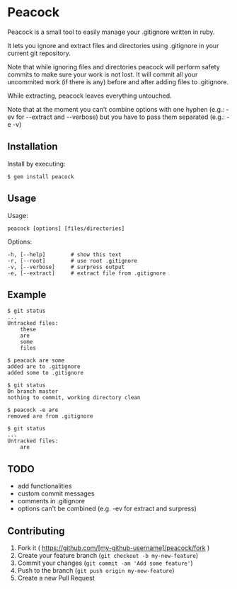 # Peacock

Peacock is a small tool to easily manage your .gitignore written in ruby.

It lets you ignore and extract files and directories using .gitignore in your current git repository.

Note that while ignoring files and directories peacock will perform safety commits to make sure your work is not lost. It will commit all your uncommited work (if there is any) before and after adding files to .gitignore.

While extracting, peacock leaves everything untouched.

Note that at the moment you can't combine options with one hyphen (e.g.: -ev for --extract and --verbose) but you have to pass them separated (e.g.: -e -v)

## Installation

Install by executing:

    $ gem install peacock

## Usage

Usage:

    peacock [options] [files/directories]
  
Options:

    -h, [--help]        # show this text
    -r, [--root]        # use root .gitignore
    -v, [--verbose]     # surpress output
    -e, [--extract]     # extract file from .gitignore

## Example

    $ git status
    ...
    Untracked files:
	    these
	    are
	    some
	    files
    
    $ peacock are some
    added are to .gitignore
    added some to .gitignore
    
    $ git status
    On branch master
    nothing to commit, working directory clean
    
    $ peacock -e are
    removed are from .gitignore
    
    $ git status
    ...
    Untracked files:
	    are

    
## TODO

- add functionalities
- custom commit messages
- comments in .gitignore
- options can't be combined (e.g. -ev for extract and surpress)

## Contributing

1. Fork it ( https://github.com/[my-github-username]/peacock/fork )
2. Create your feature branch (`git checkout -b my-new-feature`)
3. Commit your changes (`git commit -am 'Add some feature'`)
4. Push to the branch (`git push origin my-new-feature`)
5. Create a new Pull Request
